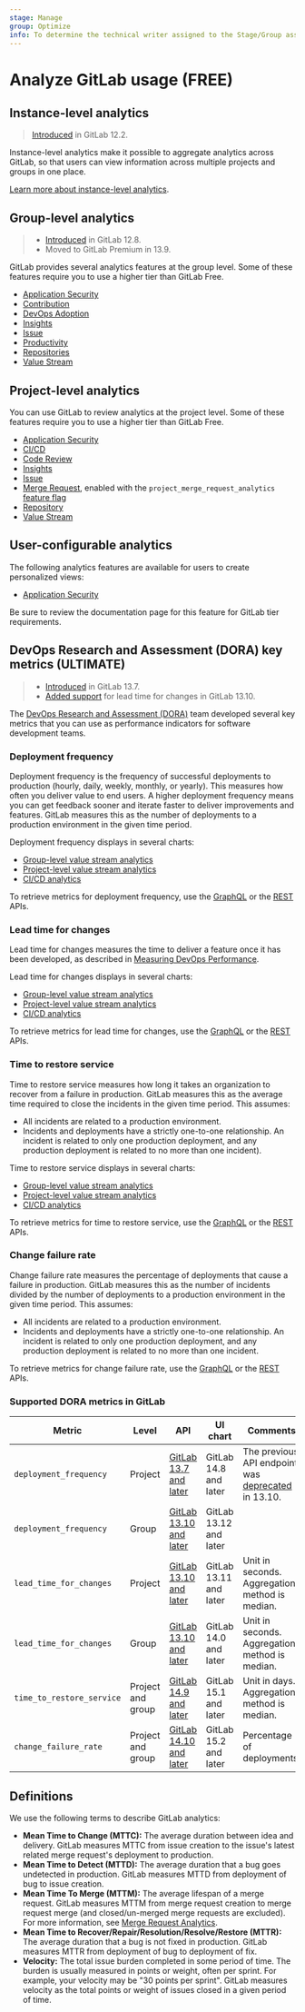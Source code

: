 ```yaml
---
stage: Manage
group: Optimize
info: To determine the technical writer assigned to the Stage/Group associated with this page, see https://about.gitlab.com/handbook/engineering/ux/technical-writing/#assignments
---
```


# Analyze GitLab usage **(FREE)**

## Instance-level analytics

> [Introduced](https://gitlab.com/gitlab-org/gitlab/-/issues/12077) in GitLab 12.2.

Instance-level analytics make it possible to aggregate analytics across
GitLab, so that users can view information across multiple projects and groups
in one place.

[Learn more about instance-level analytics](../admin_area/analytics/index.md).

## Group-level analytics

> - [Introduced](https://gitlab.com/gitlab-org/gitlab/-/issues/195979) in GitLab 12.8.
> - Moved to GitLab Premium in 13.9.

GitLab provides several analytics features at the group level. Some of these features require you to use a higher tier than GitLab Free.

- [Application Security](../application_security/security_dashboard/index.md)
- [Contribution](../group/contribution_analytics/index.md)
- [DevOps Adoption](../group/devops_adoption/index.md)
- [Insights](../group/insights/index.md)
- [Issue](../group/issues_analytics/index.md)
- [Productivity](productivity_analytics.md)
- [Repositories](../group/repositories_analytics/index.md)
- [Value Stream](../group/value_stream_analytics/index.md)

## Project-level analytics

You can use GitLab to review analytics at the project level. Some of these features require you to use a higher tier than GitLab Free.

- [Application Security](../application_security/security_dashboard/index.md)
- [CI/CD](ci_cd_analytics.md)
- [Code Review](code_review_analytics.md)
- [Insights](../project/insights/index.md)
- [Issue](../group/issues_analytics/index.md)
- [Merge Request](merge_request_analytics.md), enabled with the `project_merge_request_analytics`
  [feature flag](../../development/feature_flags/index.md#enabling-a-feature-flag-locally-in-development)
- [Repository](repository_analytics.md)
- [Value Stream](value_stream_analytics.md)

## User-configurable analytics

The following analytics features are available for users to create personalized views:

- [Application Security](../application_security/security_dashboard/#security-center)

Be sure to review the documentation page for this feature for GitLab tier requirements.

## DevOps Research and Assessment (DORA) key metrics **(ULTIMATE)**

> - [Introduced](https://gitlab.com/gitlab-org/gitlab/-/issues/275991) in GitLab 13.7.
> - [Added support](https://gitlab.com/gitlab-org/gitlab/-/issues/291746) for lead time for changes in GitLab 13.10.

The [DevOps Research and Assessment (DORA)](https://cloud.google.com/blog/products/devops-sre/using-the-four-keys-to-measure-your-devops-performance)
team developed several key metrics that you can use as performance indicators for software development
teams.

### Deployment frequency

Deployment frequency is the frequency of successful deployments to production (hourly, daily, weekly, monthly, or yearly).
This measures how often you deliver value to end users. A higher deployment frequency means you can
get feedback sooner and iterate faster to deliver improvements and features. GitLab measures this as the number of
deployments to a production environment in the given time period.

Deployment frequency displays in several charts:

- [Group-level value stream analytics](../group/value_stream_analytics/index.md)
- [Project-level value stream analytics](value_stream_analytics.md)
- [CI/CD analytics](ci_cd_analytics.md)

To retrieve metrics for deployment frequency, use the [GraphQL](../../api/graphql/reference/index.md) or the [REST](../../api/dora/metrics.md) APIs.

### Lead time for changes

Lead time for changes measures the time to deliver a feature once it has been developed,
as described in [Measuring DevOps Performance](https://devops.com/measuring-devops-performance/).

Lead time for changes displays in several charts:

- [Group-level value stream analytics](../group/value_stream_analytics/index.md)
- [Project-level value stream analytics](value_stream_analytics.md)
- [CI/CD analytics](ci_cd_analytics.md)

To retrieve metrics for lead time for changes, use the [GraphQL](../../api/graphql/reference/index.md) or the [REST](../../api/dora/metrics.md) APIs.

### Time to restore service

Time to restore service measures how long it takes an organization to recover from a failure in production.
GitLab measures this as the average time required to close the incidents
in the given time period. This assumes:

- All incidents are related to a production environment.
- Incidents and deployments have a strictly one-to-one relationship. An incident is related to only
one production deployment, and any production deployment is related to no more than one incident).

Time to restore service displays in several charts:

- [Group-level value stream analytics](../group/value_stream_analytics/index.md)
- [Project-level value stream analytics](value_stream_analytics.md)
- [CI/CD analytics](ci_cd_analytics.md)

To retrieve metrics for time to restore service, use the [GraphQL](../../api/graphql/reference/index.md) or the [REST](../../api/dora/metrics.md) APIs.

### Change failure rate

Change failure rate measures the percentage of deployments that cause a failure in production. GitLab measures this as the number
of incidents divided by the number of deployments to a
production environment in the given time period. This assumes:

- All incidents are related to a production environment.
- Incidents and deployments have a strictly one-to-one relationship. An incident is related to only
one production deployment, and any production deployment is related to no
more than one incident.

To retrieve metrics for change failure rate, use the [GraphQL](../../api/graphql/reference/index.md) or the [REST](../../api/dora/metrics.md) APIs.

### Supported DORA metrics in GitLab

| Metric                    | Level                   | API                                 | UI chart                              | Comments                      |
|---------------------------|-------------------------|-------------------------------------|---------------------------------------|-------------------------------|
| `deployment_frequency`    | Project           | [GitLab 13.7 and later](../../api/dora/metrics.md)  | GitLab 14.8 and later                                 | The previous API endpoint was [deprecated](https://gitlab.com/gitlab-org/gitlab/-/issues/323713) in 13.10.                                                                                                                                               |
| `deployment_frequency`    | Group             | [GitLab 13.10 and later](../../api/dora/metrics.md) | GitLab 13.12 and later                                |                                                |
| `lead_time_for_changes`   | Project           | [GitLab 13.10 and later](../../api/dora/metrics.md) | GitLab 13.11 and later                                | Unit in seconds. Aggregation method is median. |
| `lead_time_for_changes`   | Group             | [GitLab 13.10 and later](../../api/dora/metrics.md) | GitLab 14.0 and later                                 | Unit in seconds. Aggregation method is median. |
| `time_to_restore_service` | Project and group | [GitLab 14.9 and later](../../api/dora/metrics.md)  | GitLab 15.1 and later                                 | Unit in days. Aggregation method is median.    |
| `change_failure_rate`     | Project and group | [GitLab 14.10 and later](../../api/dora/metrics.md) | GitLab 15.2 and later                                 | Percentage of deployments.                     |                 |

## Definitions

We use the following terms to describe GitLab analytics:

- **Mean Time to Change (MTTC):** The average duration between idea and delivery. GitLab measures
MTTC from issue creation to the issue's latest related merge request's deployment to production.
- **Mean Time to Detect (MTTD):** The average duration that a bug goes undetected in production.
GitLab measures MTTD from deployment of bug to issue creation.
- **Mean Time To Merge (MTTM):** The average lifespan of a merge request. GitLab measures MTTM from
merge request creation to merge request merge (and closed/un-merged merge requests are excluded).
For more information, see [Merge Request Analytics](merge_request_analytics.md).
- **Mean Time to Recover/Repair/Resolution/Resolve/Restore (MTTR):** The average duration that a bug
is not fixed in production. GitLab measures MTTR from deployment of bug to deployment of fix.
- **Velocity:** The total issue burden completed in some period of time. The burden is usually measured
in points or weight, often per sprint. For example, your velocity may be "30 points per sprint". GitLab
measures velocity as the total points or weight of issues closed in a given period of time.
